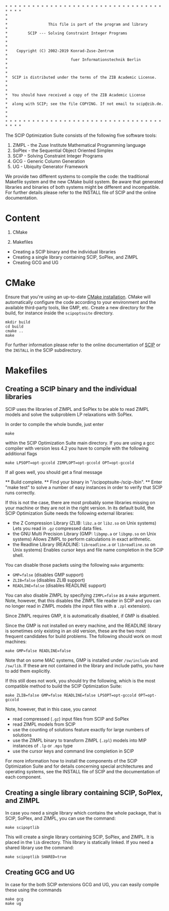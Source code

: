 ```
* * * * * * * * * * * * * * * * * * * * * * * * * * * * * * * * * * * * * * *
*                                                                           *
*                  This file is part of the program and library             *
*         SCIP --- Solving Constraint Integer Programs                      *
*                                                                           *
*    Copyright (C) 2002-2019 Konrad-Zuse-Zentrum                            *
*                            fuer Informationstechnik Berlin                *
*                                                                           *
*  SCIP is distributed under the terms of the ZIB Academic License.         *
*                                                                           *
*  You should have received a copy of the ZIB Academic License              *
*  along with SCIP; see the file COPYING. If not email to scip@zib.de.      *
*                                                                           *
* * * * * * * * * * * * * * * * * * * * * * * * * * * * * * * * * * * * * * *
```

The SCIP Optimization Suite consists of the following five software tools:
  1. ZIMPL  - the Zuse Institute Mathematical Programming language
  2. SoPlex - the Sequential Object Oriented Simplex
  3. SCIP   - Solving Constraint Integer Programs
  4. GCG    - Generic Column Generation
  5. UG     - Ubiquity Generator Framework

We provide two different systems to compile the code: the traditional Makefile
system and the new CMake build system.  Be aware that generated libraries and
binaries of both systems might be different and incompatible.  For further
details please refer to the INSTALL file of SCIP and the online documentation.


Content
=======

1. CMake

2. Makefiles
  - Creating a SCIP binary and the individual libraries
  - Creating a single library containing SCIP, SoPlex, and ZIMPL
  - Creating GCG and UG


CMake
=====

Ensure that you're using an up-to-date [CMake installation](https://cmake.org/).
CMake will automatically configure the code according to your environment and
the available third-party tools, like GMP, etc.
Create a new directory for the build, for instance inside the `scipoptsuite` directory.

    mkdir build
    cd build
    cmake ..
    make

For further information please refer to the online documentation of [SCIP](http://scip.zib.de)
or the `INSTALL` in the SCIP subdirectory.


Makefiles
=========

##  Creating a SCIP binary and the individual libraries

SCIP uses the libraries of ZIMPL and SoPlex to be able to read ZIMPL models
and solve the subproblem LP relaxations with SoPlex.

In order to compile the whole bundle, just enter

    make

within the SCIP Optimization Suite main directory. If you are using a
gcc compiler with version less 4.2 you have to compile with the following
additional flags

    make LPSOPT=opt-gccold ZIMPLOPT=opt-gccold OPT=opt-gccold

If all goes well, you should get a final message

** Build complete.
** Find your binary in "<path>/scipoptsuite-<version>/scip-<version>/bin".
** Enter "make test" to solve a number of easy instances in order to verify that SCIP runs correctly.


If this is not the case, there are most probably some libraries missing on
your machine or they are not in the right version. In its default build, the
SCIP Optimization Suite needs the following external libraries:

- the Z Compression Library (ZLIB: `libz.a` or `libz.so` on Unix systems)
  Lets you read in `.gz` compressed data files.
- the GNU Multi Precision Library (GMP: `libgmp.a` or `libgmp.so` on Unix systems)
  Allows ZIMPL to perform calculations in exact arithmetic.
- the Readline Library (READLINE: `libreadline.a` or `libreadline.so` on Unix systems)
  Enables cursor keys and file name completion in the SCIP shell.

You can disable those packets using the following `make` arguments:
- `GMP=false`       (disables GMP support)
- `ZLIB=false`      (disables ZLIB support)
- `READLINE=false`  (disables READLINE support)

You can also disable ZIMPL by specifying `ZIMPL=false` as a `make` argument.
Note, however, that this disables the ZIMPL file reader in SCIP and you can
no longer read in ZIMPL models (the input files with a `.zpl` extension).

Since ZIMPL requires GMP, it is automatically disabled, if GMP is disabled.

Since the GMP is not installed on every machine, and the READLINE library is
sometimes only existing in an old version, these are the two most frequent
candidates for build problems. The following should work on most machines:

    make GMP=false READLINE=false

Note that on some MAC systems, GMP is installed under `/sw/include` and `/sw/lib`.
If these are not contained in the library and include paths, you have to add
them explicitly.

If this still does not work, you should try the following, which is the most
compatible method to build the SCIP Optimization Suite:

    make ZLIB=false GMP=false READLINE=false LPSOPT=opt-gccold OPT=opt-gccold

Note, however, that in this case, you cannot
- read compressed (`.gz`) input files from SCIP and SoPlex
- read ZIMPL models from SCIP
- use the counting of solutions feature exactly for large numbers of solutions
- use the ZIMPL binary to transform ZIMPL (`.zpl`) models into MIP instances
  of `.lp` or `.mps` type
- use the cursor keys and command line completion in SCIP


For more information how to install the components of the SCIP
Optimization Suite and for details concerning special architectures and
operating systems, see the INSTALL file of SCIP and the documentation
of each component.

## Creating a single library containing SCIP, SoPlex, and ZIMPL

In case you need a single library which contains the whole package, that is
SCIP, SoPlex, and ZIMPL, you can use the command:

    make scipoptlib

This will create a single library containing SCIP, SoPlex, and ZIMPL. It is
placed in the `lib` directory. This library is statically linked. If you
need a shared library use the command:

    make scipoptlib SHARED=true

## Creating GCG and UG

In case for the both SCIP extensions GCG and UG, you can easily compile
these using the commands

    make gcg
    make ug

